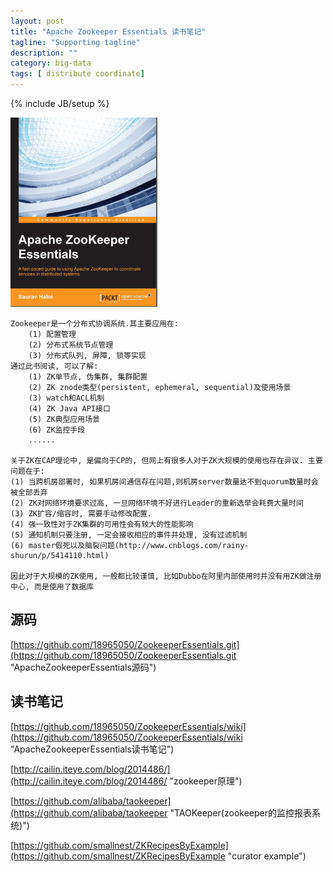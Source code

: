 ```yaml
---
layout: post
title: "Apache Zookeeper Essentials 读书笔记"
tagline: "Supporting tagline"
description: ""
category: big-data
tags: [ distribute coordinate]
---
```

{% include JB/setup %}

![Apache-Zookeeper-Essentials](/assets/attachment/img/apache-zookeeper-essentials.png)

    Zookeeper是一个分布式协调系统.其主要应用在:
        (1) 配置管理
        (2) 分布式系统节点管理
        (3) 分布式队列, 屏障, 锁等实现
    通过此书阅读, 可以了解:
        (1) ZK单节点, 伪集群, 集群配置
        (2) ZK znode类型(persistent, ephemeral, sequential)及使用场景
        (3) watch和ACL机制
        (4) ZK Java API接口
        (5) ZK典型应用场景
        (6) ZK监控手段
        ......

    关于ZK在CAP理论中, 是偏向于CP的, 但网上有很多人对于ZK大规模的使用也存在异议. 主要问题在于:
    (1) 当跨机房部署时, 如果机房间通信存在问题,则机房server数量达不到quorum数量时会被全部丢弃
    (2) ZK对网络环境要求过高, 一旦网络环境不好进行Leader的重新选举会耗费大量时间
    (3) ZK扩容/缩容时, 需要手动修改配置.
    (4) 强一致性对于ZK集群的可用性会有较大的性能影响
    (5) 通知机制只要注册, 一定会接收相应的事件并处理, 没有过滤机制
    (6) master假死以及脑裂问题(http://www.cnblogs.com/rainy-shurun/p/5414110.html)

    因此对于大规模的ZK使用, 一般都比较谨慎, 比如Dubbo在阿里内部使用时并没有用ZK做注册中心, 而是使用了数据库

## 源码
[https://github.com/18965050/ZookeeperEssentials.git](https://github.com/18965050/ZookeeperEssentials.git "ApacheZookeeperEssentials源码")

    
## 读书笔记
[https://github.com/18965050/ZookeeperEssentials/wiki](https://github.com/18965050/ZookeeperEssentials/wiki "ApacheZookeeperEssentials读书笔记")

[http://cailin.iteye.com/blog/2014486/](http://cailin.iteye.com/blog/2014486/ "zookeeper原理")

[https://github.com/alibaba/taokeeper](https://github.com/alibaba/taokeeper "TAOKeeper(zookeeper的监控报表系统)")

[https://github.com/smallnest/ZKRecipesByExample](https://github.com/smallnest/ZKRecipesByExample "curator example")



